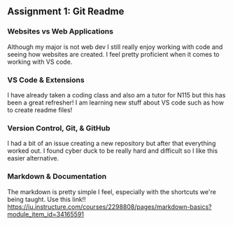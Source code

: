 ## Assignment 1: Git Readme

### Websites vs Web Applications

Although my major is not web dev I still really enjoy working with code and seeing how websites are created. I feel pretty proficient when it comes to working with VS code.

### VS Code & Extensions

I have already taken a coding class and also am a tutor for N115 but this has been a great refresher! I am learning new stuff about VS code such as how to create readme files!

### Version Control, Git, & GitHub

I had a bit of an issue creating a new repository but after that everything worked out. I found cyber duck to be really hard and difficult so I like this easier alternative.

### Markdown & Documentation

The markdown is pretty simple I feel, especially with the shortcuts we're being taught. Use this link!! https://iu.instructure.com/courses/2298808/pages/markdown-basics?module_item_id=34165591
